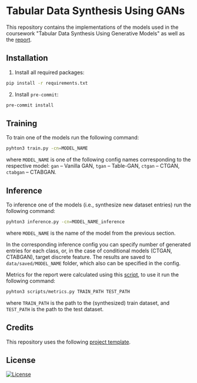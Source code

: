 # Tabular Data Synthesis Using GANs

This repository contains the implementations of the models used in the coursework "Tabular Data Synthesis Using Generative Models" as well as the [report](coursework.pdf).

## Installation

1. Install all required packages:

```bash
pip install -r requirements.txt
```

2. Install `pre-commit`:

```bash
pre-commit install
```

## Training

To train one of the models run the following command:

```bash
pyhton3 train.py -cn=MODEL_NAME
```

where `MODEL_NAME` is one of the following config names corresponding to the respective model: `gan` &ndash; Vanilla GAN, `tgan` &ndash; Table-GAN, `ctgan` &ndash; CTGAN, `ctabgan` &ndash; CTABGAN.

## Inference

To inference one of the models (i.e., synthesize new dataset entries) run the following command:

```bash
pyhton3 inference.py -cn=MODEL_NAME_inference
```

where `MODEL_NAME` is the name of the model from the previous section.

In the corresponding inference config you can specify number of generated entries for each class, or, in the case of conditional models (CTGAN, CTABGAN), target discrete feature. The results are saved to `data/saved/MODEL_NAME` folder, which also can be specified in the config.

Metrics for the report were calculated using this [script](scripts/metrics.py), to use it run the following command:

```bash
pyhton3 scripts/metrics.py TRAIN_PATH TEST_PATH
```

where `TRAIN_PATH` is the path to the (synthesized) train dataset, and `TEST_PATH` is the path to the test dataset.

## Credits

This repository uses the following [project template](https://github.com/Blinorot/pytorch_project_template).

## License

[![License](https://img.shields.io/badge/license-MIT-blue.svg)](/LICENSE)

